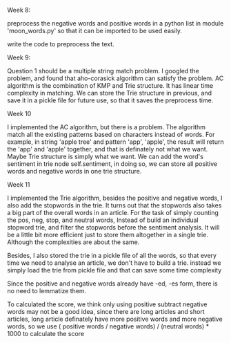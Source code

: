 Week 8:

preprocess the negative words and positive words in a python list in module 'moon_words.py' so that it can be imported
to be used easily.

write the code to preprocess the text.

Week 9:

Question 1 should be a multiple string match problem. I googled the problem, and found that aho-corasick algorithm can
satisfy the problem. AC algorithm is the combination of KMP and Trie structure. It has linear time complexity in
matching. We can store the Trie structure in previous, and save it in a pickle file for future use, so that it saves the
preprocess time.

Week 10

I implemented the AC algorithm, but there is a problem. The algorithm match all the existing patterns based on
characters instead of words. For example, in string 'apple tree' and pattern 'app', 'apple', the result will return
the 'app' and 'apple' together, and that is definately not what we want. Maybe Trie structure is simply what we want. We
can add the word's sentiment in trie node self.sentiment, in doing so, we can store all positive words and negative
words in one trie structure.

Week 11

I implemented the Trie algorithm, besides the positive and negative words, I also add the stopwords in the trie. It
turns out that the stopwords also takes a big part of the overall words in an article. For the task of simply counting
the pos, neg, stop, and neutral words, Instead of build an individual stopword trie, and filter the stopwords before the
sentiment analysis. It will be a little bit more efficient just to store them altogether in a single trie. Although the
complexities are about the same.

Besides, I also stored the trie in a pickle file of all the words, so that every time we need to analyse an article, we
don't have to build a trie. instead we simply load the trie from pickle file and that can save some time complexity

Since the positive and negative words already have -ed, -es form, there is no need to lemmatize them.

To calculated the score, we think only using positive subtract negative words may not be a good idea, since there are
long articles and short articles, long article definately have more positive words and more negative words, so we use (
positive words / negative words) / (neutral words) * 1000 to calculate the score
